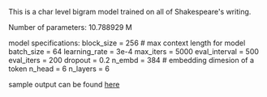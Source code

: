 This is a char level bigram model trained on all of Shakespeare's writing. 

Number of parameters: 10.788929 M 

model specifications:
    block_size = 256  # max context length for model
    batch_size = 64
    learning_rate = 3e-4
    max_iters = 5000
    eval_interval = 500
    eval_iters = 200
    dropout = 0.2
    n_embd = 384  # embedding dimesion of a token
    n_head = 6
    n_layers = 6

sample output can be found [here](./more.txt)
